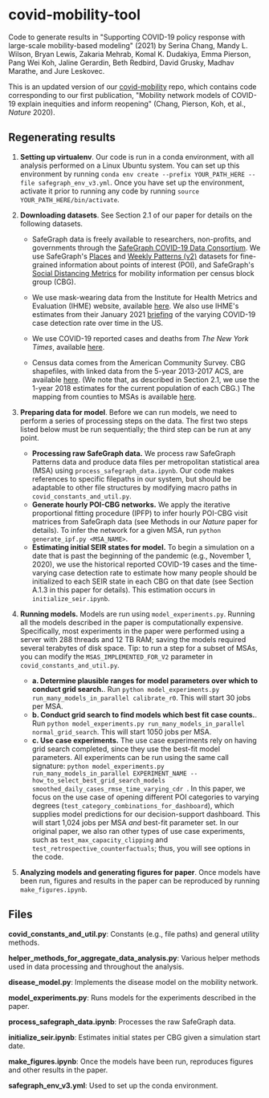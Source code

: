 # covid-mobility-tool

Code to generate results in "Supporting COVID-19 policy response with large-scale mobility-based modeling" (2021) by Serina Chang, Mandy L. Wilson, Bryan Lewis, Zakaria Mehrab, Komal K. Dudakiya, Emma Pierson, Pang Wei Koh, Jaline Gerardin, Beth Redbird, David Grusky, Madhav Marathe, and Jure Leskovec. 

This is an updated version of our [covid-mobility](https://github.com/snap-stanford/covid-mobility) repo, which contains code corresponding to our first publication, "Mobility network models of COVID-19 explain inequities and inform reopening" (Chang, Pierson, Koh, et al., *Nature* 2020).

## Regenerating results

1. **Setting up virtualenv**. Our code is run in a conda environment, with all analysis performed on a Linux Ubuntu system. You can set up this environment by running `conda env create --prefix YOUR_PATH_HERE --file safegraph_env_v3.yml`. Once you have set up the environment, activate it prior to running any code by running `source YOUR_PATH_HERE/bin/activate`. 

2. **Downloading datasets**. See Section 2.1 of our paper for details on the following datasets.
    - SafeGraph data is freely available to researchers, non-profits, and governments through the [SafeGraph COVID-19 Data Consortium](https://www.safegraph.com/covid-19-data-consortium). We use SafeGraph's [Places](https://docs.safegraph.com/v4.0/docs/places-schema) and [Weekly Patterns (v2)](https://docs.safegraph.com/v4.0/docs/weekly-patterns) datasets for fine-grained information about points of interest (POI), and SafeGraph's [Social Distancing Metrics](https://docs.safegraph.com/v4.0/docs/social-distancing-metrics) for mobility information per census block group (CBG).
    
    - We use mask-wearing data from the Institute for Health Metrics and Evaluation (IHME) website, available [here](https://covid19.healthdata.org/united-states-of-america/virginia?view=mask-use). We also use IHME's estimates from their January 2021 [briefing](http://www.healthdata.org/sites/default/files/files/Projects/COVID/2021/briefing_US_20210114.pdf) of the varying COVID-19 case detection rate over time in the US. 
    
    - We use COVID-19 reported cases and deaths from *The New York Times*, available [here](https://github.com/nytimes/covid-19-data).
    
    - Census data comes from the American Community Survey. CBG shapefiles, with linked data from the 5-year 2013-2017 ACS, are available [here](https://www2.census.gov/geo/tiger/TIGER_DP/2017ACS/ACS_2017_5YR_BG.gdb.zip). (We note that, as described in Section 2.1, we use the 1-year 2018 estimates for the current population of each CBG.) The mapping from counties to MSAs is available [here](https://www2.census.gov/programs-surveys/metro-micro/geographies/reference-files/2017/delineation-files/list1.xls). 

3. **Preparing data for model**. Before we can run models, we need to perform a series of processing steps on the data. The first two steps listed below must be run sequentially; the third step can be run at any point.
    - **Processing raw SafeGraph data.** We process raw SafeGraph Patterns data and produce data files per metropolitan statistical area (MSA) using `process_safegraph_data.ipynb`. Our code makes references to specific filepaths in our system, but should be adaptable to other file structures by modifying macro paths in `covid_constants_and_util.py`.
    - **Generate hourly POI-CBG networks.** We apply the iterative proportional fitting procedure (IPFP) to infer hourly POI-CBG visit matrices from SafeGraph data (see Methods in our *Nature* paper for details). To infer the network for a given MSA, run `python generate_ipf.py <MSA_NAME>`. 
    - **Estimating initial SEIR states for model.** To begin a simulation on a date that is past the beginning of the pandemic (e.g., November 1, 2020), we use the historical reported COVID-19 cases and the time-varying case detection rate to estimate how many people should be initialized to each SEIR state in each CBG on that date (see Section A.1.3 in this paper for details). This estimation occurs in `initialize_seir.ipynb`. 

4. **Running models.** Models are run using `model_experiments.py`. Running all the models described in the paper is computationally expensive. Specifically, most experiments in the paper were performed using a server with 288 threads and 12 TB RAM; saving the models required several terabytes of disk space. Tip: to run a step for a subset of MSAs, you can modify the `MSAS_IMPLEMENTED_FOR_V2` parameter in `covid_constants_and_util.py`. 
    - **a. Determine plausible ranges for model parameters over which to conduct grid search.**. Run `python model_experiments.py run_many_models_in_parallel calibrate_r0`. This will start 30 jobs per MSA.
    - **b. Conduct grid search to find models which best fit case counts.**. Run `python model_experiments.py run_many_models_in_parallel normal_grid_search`. This will start 1050 jobs per MSA.  
    - **c. Use case experiments.** The use case experiments rely on having grid search completed, since they use the best-fit model parameters. All experiments can be run using the same call signature: `python model_experiments.py run_many_models_in_parallel EXPERIMENT_NAME --how_to_select_best_grid_search_models smoothed_daily_cases_rmse_time_varying_cdr `. In this paper, we focus on the use case of opening different POI categories to varying degrees (`test_category_combinations_for_dashboard`), which supplies model predictions for our decision-support dashboard. This will start 1,024 jobs per MSA *and* best-fit parameter set. In our original paper, we also ran other types of use case experiments, such as `test_max_capacity_clipping` and `test_retrospective_counterfactuals`; thus, you will see options in the code.

5. **Analyzing models and generating figures for paper**. Once models have been run, figures and results in the paper can be reproduced by running `make_figures.ipynb`.

## Files

**covid_constants_and_util.py**: Constants (e.g., file paths) and general utility methods. 

**helper_methods_for_aggregate_data_analysis.py**: Various helper methods used in data processing and throughout the analysis. 

**disease_model.py**: Implements the disease model on the mobility network. 

**model_experiments.py**: Runs models for the experiments described in the paper. 

**process_safegraph_data.ipynb**: Processes the raw SafeGraph data. 

**initialize_seir.ipynb**: Estimates initial states per CBG given a simulation start date.

**make_figures.ipynb**: Once the models have been run, reproduces figures and other results in the paper. 

**safegraph_env_v3.yml**: Used to set up the conda environment. 

